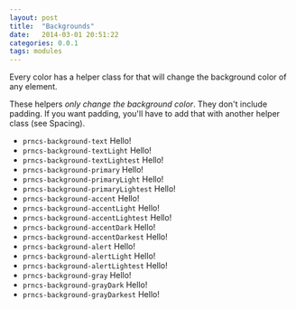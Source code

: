 ```yaml
---
layout: post
title:  "Backgrounds"
date:   2014-03-01 20:51:22
categories: 0.0.1
tags: modules
---
```



Every color has a helper class for that will change the background color of any element.

These helpers *only change the background color*. They don't include padding. If you want padding, you'll have to add that with another helper class (see Spacing).

* `prncs-background-text` <span class="prncs-background-text">Hello!</span>
* `prncs-background-textLight` <span class="prncs-background-textLight">Hello!</span>
* `prncs-background-textLightest` <span class="prncs-background-textLightest">Hello!</span>
* `prncs-background-primary` <span class="prncs-background-primary">Hello!</span>
* `prncs-background-primaryLight` <span class="prncs-background-primaryLight">Hello!</span>
* `prncs-background-primaryLightest` <span class="prncs-background-primaryLightest">Hello!</span>
* `prncs-background-accent` <span class="prncs-background-accent">Hello!</span>
* `prncs-background-accentLight` <span class="prncs-background-accentLight">Hello!</span>
* `prncs-background-accentLightest` <span class="prncs-background-accentLightest">Hello!</span>
* `prncs-background-accentDark` <span class="prncs-background-accentDark">Hello!</span>
* `prncs-background-accentDarkest` <span class="prncs-background-accentDarkest">Hello!</span>
* `prncs-background-alert` <span class="prncs-background-alert">Hello!</span>
* `prncs-background-alertLight` <span class="prncs-background-alertLight">Hello!</span>
* `prncs-background-alertLightest` <span class="prncs-background-alertLightest">Hello!</span>
* `prncs-background-gray` <span class="prncs-background-gray">Hello!</span>
* `prncs-background-grayDark` <span class="prncs-background-grayDark">Hello!</span>
* `prncs-background-grayDarkest` <span class="prncs-background-grayDarkest">Hello!</span>